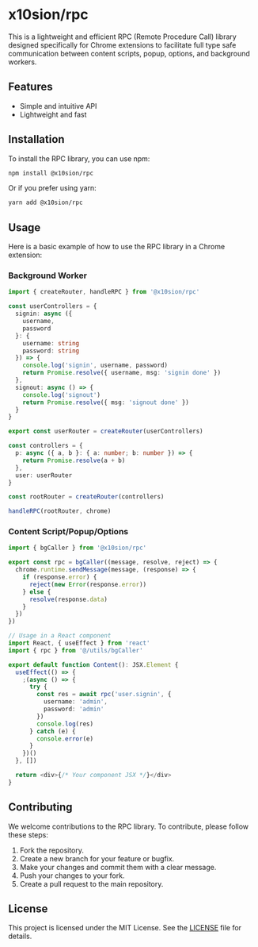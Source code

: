 # x10sion/rpc

This is a lightweight and efficient RPC (Remote Procedure Call) library designed specifically for Chrome extensions to facilitate full type safe communication between content scripts, popup, options, and background workers.

## Features

- Simple and intuitive API
- Lightweight and fast

## Installation

To install the RPC library, you can use npm:

```sh
npm install @x10sion/rpc
```

Or if you prefer using yarn:

```sh
yarn add @x10sion/rpc
```

## Usage

Here is a basic example of how to use the RPC library in a Chrome extension:

### Background Worker

```typescript
import { createRouter, handleRPC } from '@x10sion/rpc'

const userControllers = {
  signin: async ({
    username,
    password
  }: {
    username: string
    password: string
  }) => {
    console.log('signin', username, password)
    return Promise.resolve({ username, msg: 'signin done' })
  },
  signout: async () => {
    console.log('signout')
    return Promise.resolve({ msg: 'signout done' })
  }
}

export const userRouter = createRouter(userControllers)

const controllers = {
  p: async ({ a, b }: { a: number; b: number }) => {
    return Promise.resolve(a + b)
  },
  user: userRouter
}

const rootRouter = createRouter(controllers)

handleRPC(rootRouter, chrome)
```

### Content Script/Popup/Options

```typescript
import { bgCaller } from '@x10sion/rpc'

export const rpc = bgCaller((message, resolve, reject) => {
  chrome.runtime.sendMessage(message, (response) => {
    if (response.error) {
      reject(new Error(response.error))
    } else {
      resolve(response.data)
    }
  })
})

// Usage in a React component
import React, { useEffect } from 'react'
import { rpc } from '@/utils/bgCaller'

export default function Content(): JSX.Element {
  useEffect(() => {
    ;(async () => {
      try {
        const res = await rpc('user.signin', {
          username: 'admin',
          password: 'admin'
        })
        console.log(res)
      } catch (e) {
        console.error(e)
      }
    })()
  }, [])

  return <div>{/* Your component JSX */}</div>
}
```

## Contributing

We welcome contributions to the RPC library. To contribute, please follow these steps:

1. Fork the repository.
2. Create a new branch for your feature or bugfix.
3. Make your changes and commit them with a clear message.
4. Push your changes to your fork.
5. Create a pull request to the main repository.

## License

This project is licensed under the MIT License. See the [LICENSE](LICENSE) file for details.
